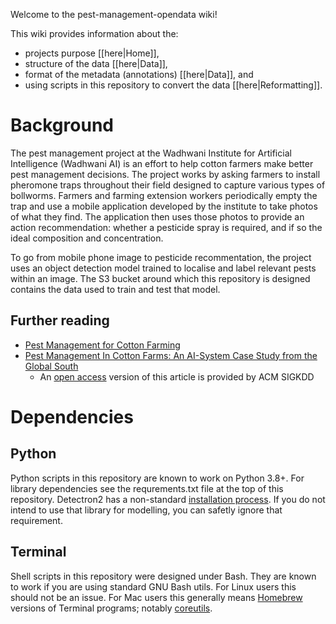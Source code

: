Welcome to the pest-management-opendata wiki!

This wiki provides information about the:

* projects purpose [[here|Home]],
* structure of the data [[here|Data]],
* format of the metadata (annotations) [[here|Data]], and
* using scripts in this repository to convert the data [[here|Reformatting]].

# Background

The pest management project at the Wadhwani Institute for Artificial
Intelligence (Wadhwani AI) is an effort to help cotton farmers make
better pest management decisions. The project works by asking farmers
to install pheromone traps throughout their field designed to capture
various types of bollworms. Farmers and farming extension workers
periodically empty the trap and use a mobile application developed by
the institute to take photos of what they find. The application then
uses those photos to provide an action recommendation: whether a
pesticide spray is required, and if so the ideal composition and
concentration.

To go from mobile phone image to pesticide recommentation, the project
uses an object detection model trained to localise and label relevant
pests within an image. The S3 bucket around which this repository is
designed contains the data used to train and test that model.

## Further reading

* [Pest Management for Cotton
  Farming](https://www.wadhwaniai.org/programs/pest-management/)
* [Pest Management In Cotton Farms: An AI-System Case Study from the Global South](https://doi.org/10.1145/3394486.3403363)
  * An [open
  access](https://www.kdd.org/kdd2020/accepted-papers/view/pest-management-in-cotton-farms-an-ai-system-case-study-from-the-global-sou)
    version of this article is provided by ACM SIGKDD

# Dependencies

## Python

Python scripts in this repository are known to work on Python
3.8+. For library dependencies see the requrements.txt file at the top
of this repository. Detectron2 has a non-standard [installation
process](https://detectron2.readthedocs.io/en/latest/tutorials/install.html). If
you do not intend to use that library for modelling, you can safetly
ignore that requirement.

## Terminal

Shell scripts in this repository were designed under Bash. They are
known to work if you are using standard GNU Bash utils. For Linux
users this should not be an issue. For Mac users this generally means
[Homebrew](https://brew.sh/) versions of Terminal programs; notably
[coreutils](https://formulae.brew.sh/formula/coreutils).
